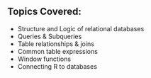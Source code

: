 ## Topics Covered:

* Structure and Logic of relational databases
* Queries & Subqueries
* Table relationships & joins
* Common table expressions
* Window functions
* Connecting R to databases
